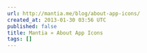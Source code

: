 ```yaml
---
url: http://mantia.me/blog/about-app-icons/
created_at: 2013-01-30 03:56 UTC
published: false
title: Mantia » About App Icons
tags: []
---
```



